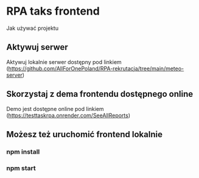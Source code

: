 # RPA taks frontend

Jak używać projektu

## Aktywuj serwer

Aktywuj lokalnie serwer dostępny pod linkiem (https://github.com/AllForOnePoland/RPA-rekrutacja/tree/main/meteo-server)

## Skorzystaj z dema frontendu dostępnego online

Demo jest dostępne online pod linkiem (https://testtaskrpa.onrender.com/SeeAllReports)

## Możesz też uruchomić frontend lokalnie

### npm install
### npm start